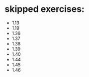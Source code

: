 # skipped exercises:
  - 1.13
  - 1.19
  - 1.36
  - 1.37
  - 1.38
  - 1.39
  - 1.40
  - 1.44
  - 1.45
  - 1.46
